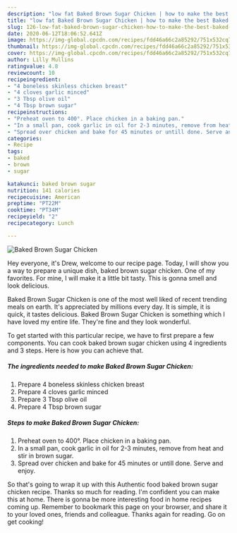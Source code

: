 ```yaml
---
description: "low fat Baked Brown Sugar Chicken | how to make the best Baked Brown Sugar Chicken"
title: "low fat Baked Brown Sugar Chicken | how to make the best Baked Brown Sugar Chicken"
slug: 126-low-fat-baked-brown-sugar-chicken-how-to-make-the-best-baked-brown-sugar-chicken
date: 2020-06-12T18:06:52.641Z
image: https://img-global.cpcdn.com/recipes/fdd46a66c2a85292/751x532cq70/baked-brown-sugar-chicken-recipe-main-photo.jpg
thumbnail: https://img-global.cpcdn.com/recipes/fdd46a66c2a85292/751x532cq70/baked-brown-sugar-chicken-recipe-main-photo.jpg
cover: https://img-global.cpcdn.com/recipes/fdd46a66c2a85292/751x532cq70/baked-brown-sugar-chicken-recipe-main-photo.jpg
author: Lilly Mullins
ratingvalue: 4.8
reviewcount: 10
recipeingredient:
- "4 boneless skinless chicken breast"
- "4 cloves garlic minced"
- "3 Tbsp olive oil"
- "4 Tbsp brown sugar"
recipeinstructions:
- "Preheat oven to 400°. Place chicken in a baking pan."
- "In a small pan, cook garlic in oil for 2-3 minutes, remove from heat and stir in brown sugar."
- "Spread over chicken and bake for 45 minutes or untill done. Serve and enjoy."
categories:
- Recipe
tags:
- baked
- brown
- sugar

katakunci: baked brown sugar 
nutrition: 141 calories
recipecuisine: American
preptime: "PT22M"
cooktime: "PT34M"
recipeyield: "2"
recipecategory: Lunch

---
```



![Baked Brown Sugar Chicken](https://img-global.cpcdn.com/recipes/fdd46a66c2a85292/751x532cq70/baked-brown-sugar-chicken-recipe-main-photo.jpg)

Hey everyone, it's Drew, welcome to our recipe page. Today, I will show you a way to prepare a unique dish, baked brown sugar chicken. One of my favorites. For mine, I will make it a little bit tasty. This is gonna smell and look delicious.



Baked Brown Sugar Chicken is one of the most well liked of recent trending meals on earth. It's appreciated by millions every day. It is simple, it is quick, it tastes delicious. Baked Brown Sugar Chicken is something which I have loved my entire life. They're fine and they look wonderful.


To get started with this particular recipe, we have to first prepare a few components. You can cook baked brown sugar chicken using 4 ingredients and 3 steps. Here is how you can achieve that.

<!--inarticleads1-->

##### The ingredients needed to make Baked Brown Sugar Chicken:

1. Prepare 4 boneless skinless chicken breast
1. Prepare 4 cloves garlic minced
1. Prepare 3 Tbsp olive oil
1. Prepare 4 Tbsp brown sugar




<!--inarticleads2-->

##### Steps to make Baked Brown Sugar Chicken:

1. Preheat oven to 400°. Place chicken in a baking pan.
1. In a small pan, cook garlic in oil for 2-3 minutes, remove from heat and stir in brown sugar.
1. Spread over chicken and bake for 45 minutes or untill done. Serve and enjoy.




So that's going to wrap it up with this Authentic food baked brown sugar chicken recipe. Thanks so much for reading. I'm confident you can make this at home. There is gonna be more interesting food in home recipes coming up. Remember to bookmark this page on your browser, and share it to your loved ones, friends and colleague. Thanks again for reading. Go on get cooking!
